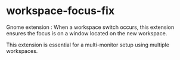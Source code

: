 # workspace-focus-fix
Gnome extension : When a workspace switch occurs, this extension ensures the focus is on a window located on the new workspace.

This extension is essential for a multi-monitor setup using multiple workspaces.
